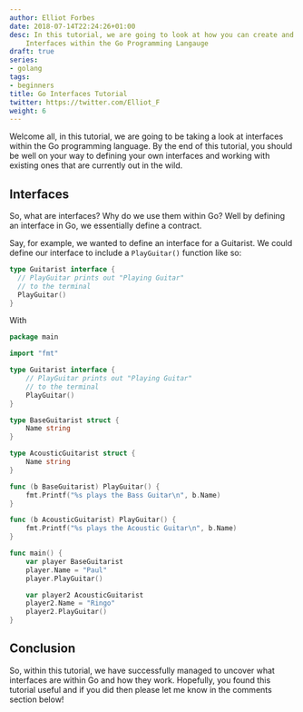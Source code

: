 ```yaml
---
author: Elliot Forbes
date: 2018-07-14T22:24:26+01:00
desc: In this tutorial, we are going to look at how you can create and use your own
	Interfaces within the Go Programming Langauge
draft: true
series:
- golang
tags:
- beginners
title: Go Interfaces Tutorial
twitter: https://twitter.com/Elliot_F
weight: 6
---
```


Welcome all, in this tutorial, we are going to be taking a look at interfaces within the Go programming language. By the end of this tutorial, you should be well on your way to defining your own interfaces and working with existing ones that are currently out in the wild.

## Interfaces

So, what are interfaces? Why do we use them within Go? Well by defining an interface in Go, we essentially define a contract. 

Say, for example, we wanted to define an interface for a Guitarist. We could define our interface to include a `PlayGuitar()` function like so:

```go
type Guitarist interface {
  // PlayGuitar prints out "Playing Guitar"
  // to the terminal
  PlayGuitar()
}
```

With

```go
package main

import "fmt"

type Guitarist interface {
	// PlayGuitar prints out "Playing Guitar"
	// to the terminal
	PlayGuitar()
}

type BaseGuitarist struct {
	Name string
}

type AcousticGuitarist struct {
	Name string
}

func (b BaseGuitarist) PlayGuitar() {
	fmt.Printf("%s plays the Bass Guitar\n", b.Name)
}

func (b AcousticGuitarist) PlayGuitar() {
	fmt.Printf("%s plays the Acoustic Guitar\n", b.Name)
}

func main() {
	var player BaseGuitarist
	player.Name = "Paul"
	player.PlayGuitar()

	var player2 AcousticGuitarist
	player2.Name = "Ringo"
	player2.PlayGuitar()
}
```


## Conclusion

So, within this tutorial, we have successfully managed to uncover what interfaces are within Go and how they work. Hopefully, you found this tutorial useful and if you did then please let me know in the comments section below!
